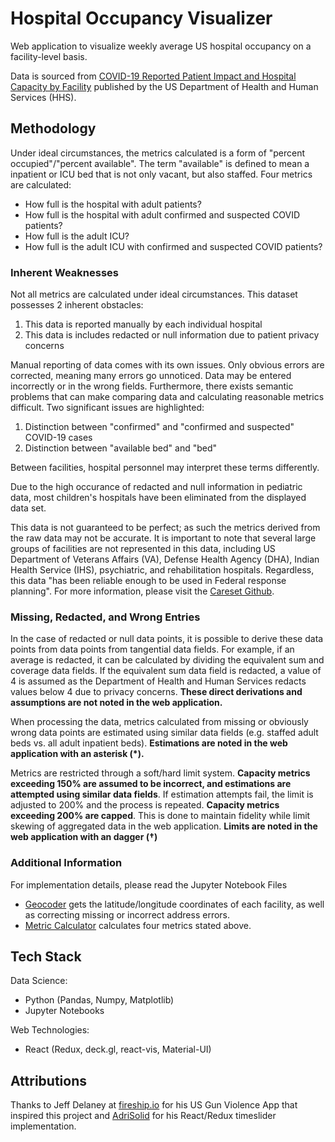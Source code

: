 # Hospital Occupancy Visualizer

Web application to visualize weekly average US hospital occupancy on a facility-level basis.

Data is sourced from [COVID-19 Reported Patient Impact and Hospital Capacity by Facility](https://healthdata.gov/Hospital/COVID-19-Reported-Patient-Impact-and-Hospital-Capa/anag-cw7u) published by the US Department of Health and Human Services (HHS).

## Methodology

Under ideal circumstances, the metrics calculated is a form of "percent occupied"/"percent available". The term "available" is defined to mean a inpatient or ICU bed that is not only vacant, but also staffed. Four metrics are calculated:
- How full is the hospital with adult patients?
- How full is the hospital with adult confirmed and suspected COVID patients?
- How full is the adult ICU?
- How full is the adult ICU with confirmed and suspected COVID patients?

### Inherent Weaknesses

Not all metrics are calculated under ideal circumstances. This dataset possesses 2 inherent obstacles:
1. This data is reported manually by each individual hospital
2. This data is includes redacted or null information due to patient privacy concerns

Manual reporting of data comes with its own issues. Only obvious errors are corrected, meaning many errors go unnoticed. Data may be entered incorrectly or in the wrong fields. Furthermore, there exists semantic problems that can make comparing data and calculating reasonable metrics difficult. Two significant issues are highlighted:

1. Distinction between "confirmed" and "confirmed and suspected" COVID-19 cases
2. Distinction between "available bed" and "bed"

Between facilities, hospital personnel may interpret these terms differently. 

Due to the high occurance of redacted and null information in pediatric data, most children's hospitals have been eliminated from the displayed data set.

This data is not guaranteed to be perfect; as such the metrics derived from the raw data may not be accurate. It is important to note that several large groups of facilities are not represented in this data, including US Department of Veterans Affairs (VA), Defense Health Agency (DHA), Indian Health Service (IHS), psychiatric, and rehabilitation hospitals. Regardless, this data "has been reliable enough to be used in Federal response planning". For more information, please visit the [Careset Github]("https://github.com/CareSet/COVID_Hospital_PUF").

### Missing, Redacted, and Wrong Entries

In the case of redacted or null data points, it is possible to derive these data points from data points from tangential data fields. For example, if an average is redacted, it can be calculated by dividing the equivalent sum and coverage data fields. If the equivalent sum data field is redacted, a value of 4 is assumed as the Department of Health and Human Services redacts values below 4 due to privacy concerns. **These direct derivations and assumptions are not noted in the web application.**

When processing the data, metrics calculated from missing or obviously wrong data points are estimated using similar data fields (e.g. staffed adult beds vs. all adult inpatient beds). **Estimations are noted in the web application with an asterisk (*).** 

Metrics are restricted through a soft/hard limit system. **Capacity metrics exceeding 150% are assumed to be incorrect, and estimations are attempted using similar data fields**. If estimation attempts fail, the limit is adjusted to 200% and the process is repeated. **Capacity metrics exceeding 200% are capped**. This is done to maintain fidelity while limit skewing of aggregated data in the web application. **Limits are noted in the web application with an dagger (†)**

### Additional Information

For implementation details, please read the Jupyter Notebook Files
- [Geocoder](https://github.com/sanders-li/hovis/blob/master/hospital_data_geocoder.ipynb) gets the latitude/longitude coordinates of each facility, as well as correcting missing or incorrect address errors.
- [Metric Calculator](https://github.com/sanders-li/hovis/blob/master/hospital_dataset_metric_calculation.ipynb) calculates four metrics stated above.

## Tech Stack

Data Science:
- Python (Pandas, Numpy, Matplotlib)
- Jupyter Notebooks

Web Technologies:
- React (Redux, deck.gl, react-vis, Material-UI)

## Attributions
Thanks to Jeff Delaney at [fireship.io](https://fireship.io/) for his US Gun Violence App that inspired this project and [AdriSolid](https://github.com/AdriSolid) for his React/Redux timeslider implementation.
